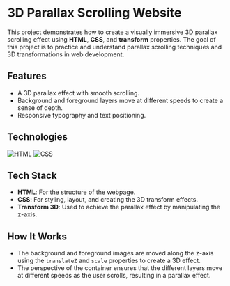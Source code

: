 # 3D Parallax Scrolling Website

This project demonstrates how to create a visually immersive 3D parallax scrolling effect using **HTML**, **CSS**, and **transform** properties. The goal of this project is to practice and understand parallax scrolling techniques and 3D transformations in web development.

## Features

- A 3D parallax effect with smooth scrolling.
- Background and foreground layers move at different speeds to create a sense of depth.
- Responsive typography and text positioning.

## Technologies 

 ![HTML](https://img.shields.io/badge/-HTML5-E34F26?logo=html5&logoColor=white&style=flat)
 ![CSS](https://img.shields.io/badge/-CSS3-1572B6?logo=css3&logoColor=white&style=flat)

## Tech Stack

- **HTML**: For the structure of the webpage.
- **CSS**: For styling, layout, and creating the 3D transform effects.
- **Transform 3D**: Used to achieve the parallax effect by manipulating the z-axis.

## How It Works

- The background and foreground images are moved along the z-axis using the `translateZ` and `scale` properties to create a 3D effect.
- The perspective of the container ensures that the different layers move at different speeds as the user scrolls, resulting in a parallax effect.

